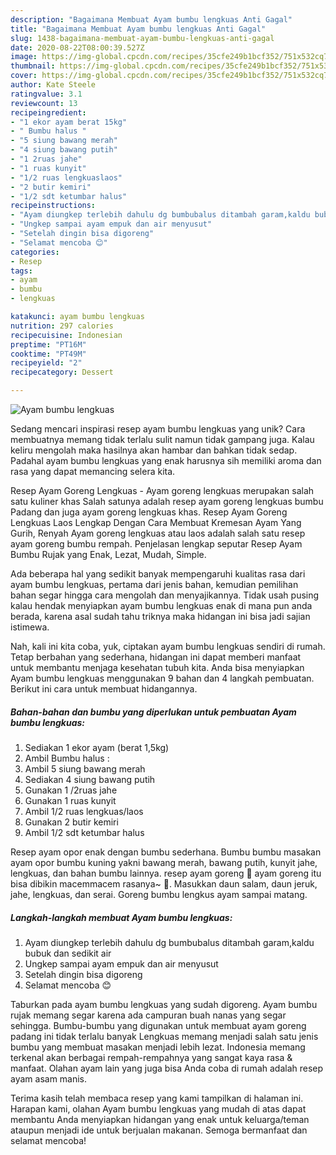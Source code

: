 ```yaml
---
description: "Bagaimana Membuat Ayam bumbu lengkuas Anti Gagal"
title: "Bagaimana Membuat Ayam bumbu lengkuas Anti Gagal"
slug: 1438-bagaimana-membuat-ayam-bumbu-lengkuas-anti-gagal
date: 2020-08-22T08:00:39.527Z
image: https://img-global.cpcdn.com/recipes/35cfe249b1bcf352/751x532cq70/ayam-bumbu-lengkuas-foto-resep-utama.jpg
thumbnail: https://img-global.cpcdn.com/recipes/35cfe249b1bcf352/751x532cq70/ayam-bumbu-lengkuas-foto-resep-utama.jpg
cover: https://img-global.cpcdn.com/recipes/35cfe249b1bcf352/751x532cq70/ayam-bumbu-lengkuas-foto-resep-utama.jpg
author: Kate Steele
ratingvalue: 3.1
reviewcount: 13
recipeingredient:
- "1 ekor ayam berat 15kg"
- " Bumbu halus "
- "5 siung bawang merah"
- "4 siung bawang putih"
- "1 2ruas jahe"
- "1 ruas kunyit"
- "1/2 ruas lengkuaslaos"
- "2 butir kemiri"
- "1/2 sdt ketumbar halus"
recipeinstructions:
- "Ayam diungkep terlebih dahulu dg bumbubalus ditambah garam,kaldu bubuk dan sedikit air"
- "Ungkep sampai ayam empuk dan air menyusut"
- "Setelah dingin bisa digoreng"
- "Selamat mencoba 😊"
categories:
- Resep
tags:
- ayam
- bumbu
- lengkuas

katakunci: ayam bumbu lengkuas 
nutrition: 297 calories
recipecuisine: Indonesian
preptime: "PT16M"
cooktime: "PT49M"
recipeyield: "2"
recipecategory: Dessert

---
```



![Ayam bumbu lengkuas](https://img-global.cpcdn.com/recipes/35cfe249b1bcf352/751x532cq70/ayam-bumbu-lengkuas-foto-resep-utama.jpg)

Sedang mencari inspirasi resep ayam bumbu lengkuas yang unik? Cara membuatnya memang tidak terlalu sulit namun tidak gampang juga. Kalau keliru mengolah maka hasilnya akan hambar dan bahkan tidak sedap. Padahal ayam bumbu lengkuas yang enak harusnya sih memiliki aroma dan rasa yang dapat memancing selera kita.

Resep Ayam Goreng Lengkuas - Ayam goreng lengkuas merupakan salah satu kuliner khas Salah satunya adalah resep ayam goreng lengkuas bumbu Padang dan juga ayam goreng lengkuas khas. Resep Ayam Goreng Lengkuas Laos Lengkap Dengan Cara Membuat Kremesan Ayam Yang Gurih, Renyah Ayam goreng lengkuas atau laos adalah salah satu resep ayam goreng bumbu rempah. Penjelasan lengkap seputar Resep Ayam Bumbu Rujak yang Enak, Lezat, Mudah, Simple.

Ada beberapa hal yang sedikit banyak mempengaruhi kualitas rasa dari ayam bumbu lengkuas, pertama dari jenis bahan, kemudian pemilihan bahan segar hingga cara mengolah dan menyajikannya. Tidak usah pusing kalau hendak menyiapkan ayam bumbu lengkuas enak di mana pun anda berada, karena asal sudah tahu triknya maka hidangan ini bisa jadi sajian istimewa.


Nah, kali ini kita coba, yuk, ciptakan ayam bumbu lengkuas sendiri di rumah. Tetap berbahan yang sederhana, hidangan ini dapat memberi manfaat untuk membantu menjaga kesehatan tubuh kita. Anda bisa menyiapkan Ayam bumbu lengkuas menggunakan 9 bahan dan 4 langkah pembuatan. Berikut ini cara untuk membuat hidangannya.

<!--inarticleads1-->

##### Bahan-bahan dan bumbu yang diperlukan untuk pembuatan Ayam bumbu lengkuas:

1. Sediakan 1 ekor ayam (berat 1,5kg)
1. Ambil  Bumbu halus :
1. Ambil 5 siung bawang merah
1. Sediakan 4 siung bawang putih
1. Gunakan 1 /2ruas jahe
1. Gunakan 1 ruas kunyit
1. Ambil 1/2 ruas lengkuas/laos
1. Gunakan 2 butir kemiri
1. Ambil 1/2 sdt ketumbar halus


Resep ayam opor enak dengan bumbu sederhana. Bumbu bumbu masakan ayam opor bumbu kuning yakni bawang merah, bawang putih, kunyit jahe, lengkuas, dan bahan bumbu lainnya. resep ayam goreng 🍗 ayam goreng itu bisa dibikin macemmacem rasanya~ 🍗. Masukkan daun salam, daun jeruk, jahe, lengkuas, dan serai. Goreng bumbu lengkus ayam sampai matang. 

<!--inarticleads2-->

##### Langkah-langkah membuat Ayam bumbu lengkuas:

1. Ayam diungkep terlebih dahulu dg bumbubalus ditambah garam,kaldu bubuk dan sedikit air
1. Ungkep sampai ayam empuk dan air menyusut
1. Setelah dingin bisa digoreng
1. Selamat mencoba 😊


Taburkan pada ayam bumbu lengkuas yang sudah digoreng. Ayam bumbu rujak memang segar karena ada campuran buah nanas yang segar sehingga. Bumbu-bumbu yang digunakan untuk membuat ayam goreng padang ini tidak terlalu banyak Lengkuas memang menjadi salah satu jenis bumbu yang membuat masakan menjadi lebih lezat. Indonesia memang terkenal akan berbagai rempah-rempahnya yang sangat kaya rasa &amp; manfaat. Olahan ayam lain yang juga bisa Anda coba di rumah adalah resep ayam asam manis. 

Terima kasih telah membaca resep yang kami tampilkan di halaman ini. Harapan kami, olahan Ayam bumbu lengkuas yang mudah di atas dapat membantu Anda menyiapkan hidangan yang enak untuk keluarga/teman ataupun menjadi ide untuk berjualan makanan. Semoga bermanfaat dan selamat mencoba!
